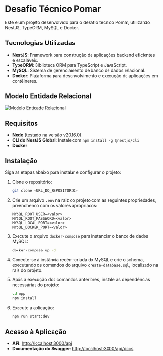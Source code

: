 # Desafio Técnico Pomar

Este é um projeto desenvolvido para o desafio técnico Pomar, utilizando NestJS, TypeORM, MySQL e Docker.

## Tecnologias Utilizadas

- **NestJS**: Framework para construção de aplicações backend eficientes e escaláveis.
- **TypeORM**: Biblioteca ORM para TypeScript e JavaScript.
- **MySQL**: Sistema de gerenciamento de banco de dados relacional.
- **Docker**: Plataforma para desenvolvimento e execução de aplicações em contêineres.

## Modelo Entidade Relacional

![Modelo Entidade Relacional](https://imgur.com/a/6t4BGGs)

## Requisitos

- **Node** (testado na versão v20.16.0)
- **CLI do NestJS Global**: Instale com `npm install -g @nestjs/cli`
- **Docker**

## Instalação

Siga as etapas abaixo para instalar e configurar o projeto:

1. Clone o repositório:
   ```bash
   git clone <URL_DO_REPOSITÓRIO>
   ```

2. Crie um arquivo `.env` na raiz do projeto com as seguintes propriedades, preenchendo com os valores apropriados:
   ```
   MYSQL_ROOT_USER=<valor>
   MYSQL_ROOT_PASSWORD=<valor>
   MYSQL_LOCAL_PORT=<valor>
   MYSQL_DOCKER_PORT=<valor>
   ```

3. Execute o arquivo `docker-compose` para instanciar o banco de dados MySQL:
   ```bash
   docker-compose up -d
   ```

4. Conecte-se à instância recém-criada do MySQL e crie o schema, executando os comandos do arquivo `create-database.sql`, localizado na raiz do projeto.

5. Após a execução dos comandos anteriores, instale as dependências necessárias do projeto:
   ```bash
   cd app
   npm install
   ```

6. Execute a aplicação:
   ```bash
   npm run start:dev
   ```

## Acesso à Aplicação

- **API**: [http://localhost:3000/api](http://localhost:3000/api)
- **Documentação do Swagger**: [http://localhost:3000/api/docs](http://localhost:3000/api/docs)
